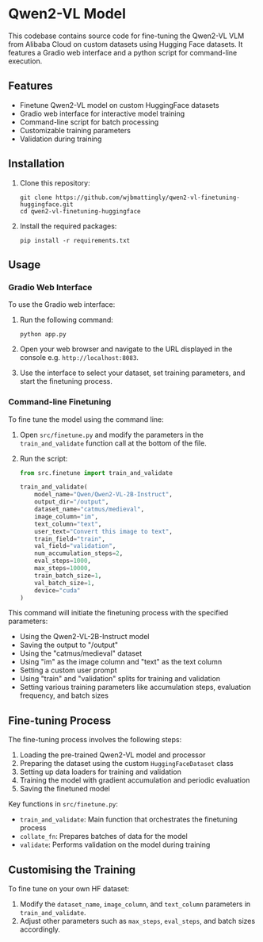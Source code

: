 # Qwen2-VL Model

This codebase contains source code for fine-tuning the Qwen2-VL VLM from Alibaba Cloud on custom datasets using Hugging Face datasets. It features a Gradio web interface and a python script for command-line execution.

## Features

- Finetune Qwen2-VL model on custom HuggingFace datasets
- Gradio web interface for interactive model training
- Command-line script for batch processing
- Customizable training parameters
- Validation during training

## Installation

1. Clone this repository:
   ```
   git clone https://github.com/wjbmattingly/qwen2-vl-finetuning-huggingface.git
   cd qwen2-vl-finetuning-huggingface
   ```

2. Install the required packages:
   ```
   pip install -r requirements.txt
   ```

## Usage

### Gradio Web Interface

To use the Gradio web interface:

1. Run the following command:
   ```
   python app.py
   ```

2. Open your web browser and navigate to the URL displayed in the console e.g. `http://localhost:8083`.

3. Use the interface to select your dataset, set training parameters, and start the finetuning process.

### Command-line Finetuning

To fine tune the model using the command line:

1. Open `src/finetune.py` and modify the parameters in the `train_and_validate` function call at the bottom of the file.

2. Run the script:
   ```python
   from src.finetune import train_and_validate

   train_and_validate(
       model_name="Qwen/Qwen2-VL-2B-Instruct",
       output_dir="/output",
       dataset_name="catmus/medieval",
       image_column="im",
       text_column="text",
       user_text="Convert this image to text",
       train_field="train",
       val_field="validation",
       num_accumulation_steps=2,
       eval_steps=1000,
       max_steps=10000,
       train_batch_size=1,
       val_batch_size=1,
       device="cuda"
   )
   ```

This command will initiate the finetuning process with the specified parameters:

- Using the Qwen2-VL-2B-Instruct model
- Saving the output to "/output"
- Using the "catmus/medieval" dataset
- Using "im" as the image column and "text" as the text column
- Setting a custom user prompt
- Using "train" and "validation" splits for training and validation
- Setting various training parameters like accumulation steps, evaluation frequency, and batch sizes

## Fine-tuning Process

The fine-tuning process involves the following steps:

1. Loading the pre-trained Qwen2-VL model and processor
2. Preparing the dataset using the custom `HuggingFaceDataset` class
3. Setting up data loaders for training and validation
4. Training the model with gradient accumulation and periodic evaluation
5. Saving the finetuned model

Key functions in `src/finetune.py`:

- `train_and_validate`: Main function that orchestrates the finetuning process
- `collate_fn`: Prepares batches of data for the model
- `validate`: Performs validation on the model during training

## Customising the Training

To fine tune on your own HF dataset:

1. Modify the `dataset_name`, `image_column`, and `text_column` parameters in `train_and_validate`.
2. Adjust other parameters such as `max_steps`, `eval_steps`, and batch sizes accordingly.
